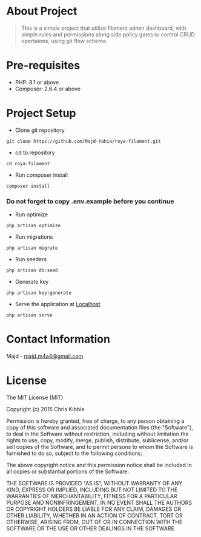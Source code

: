 # About Project
> This is a simple project that utilize filament admin dashboard, with simple rules and permissions along side policy gates to control CRUD opertaions, using git flow schema.

# Pre-requisites
- PHP: 8.1 or above
- Composer: 2.6.4 or above

# Project Setup
- Clone git repository
```
git clone https://github.com/Majd-Yahia/roya-filament.git
```

- cd to repository
```
cd roya-filament
```

- Run composer install
```
composer install
```

### Do not forget to copy .env.example before you continue

- Run optimize
```
php artisan optimize
```

- Run migrations
```
php artisan migrate
```

- Run seeders
```
php artisan db:seed
```

- Generate key
```
php artisan key:generate
```

- Serve the application at [Localhost](http://127.0.0.1:8000)
```
php artisan serve
```

# Contact Information
Majd - majd.m4a4@gmail.com

# License
The MIT License (MIT)

Copyright (c) 2015 Chris Kibble

Permission is hereby granted, free of charge, to any person obtaining a copy of this software and associated documentation files (the "Software"), to deal in the Software without restriction, including without limitation the rights to use, copy, modify, merge, publish, distribute, sublicense, and/or sell copies of the Software, and to permit persons to whom the Software is furnished to do so, subject to the following conditions:

The above copyright notice and this permission notice shall be included in all copies or substantial portions of the Software.

THE SOFTWARE IS PROVIDED "AS IS", WITHOUT WARRANTY OF ANY KIND, EXPRESS OR IMPLIED, INCLUDING BUT NOT LIMITED TO THE WARRANTIES OF MERCHANTABILITY, FITNESS FOR A PARTICULAR PURPOSE AND NONINFRINGEMENT. IN NO EVENT SHALL THE AUTHORS OR COPYRIGHT HOLDERS BE LIABLE FOR ANY CLAIM, DAMAGES OR OTHER LIABILITY, WHETHER IN AN ACTION OF CONTRACT, TORT OR OTHERWISE, ARISING FROM, OUT OF OR IN CONNECTION WITH THE SOFTWARE OR THE USE OR OTHER DEALINGS IN THE SOFTWARE.
